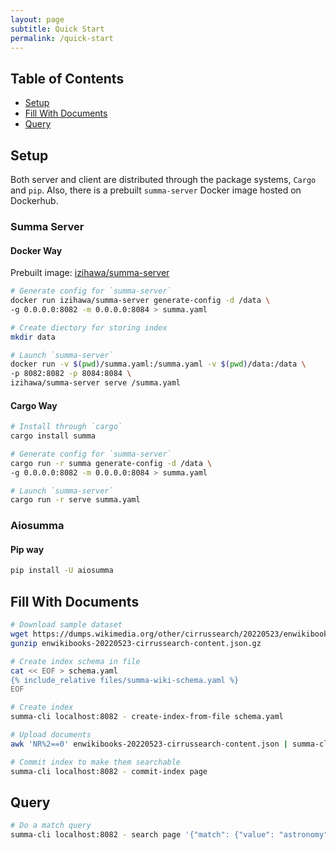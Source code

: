 ```yaml
---
layout: page
subtitle: Quick Start
permalink: /quick-start
---
```

## Table of Contents
- [Setup](#setup)
- [Fill With Documents](#fill)
- [Query](#query)

## Setup <a name="setup"></a>
Both server and client are distributed through the package systems, `Cargo` and `pip`.
Also, there is a prebuilt `summa-server` Docker image hosted on Dockerhub.

### Summa Server
#### Docker Way
Prebuilt image: [izihawa/summa-server](https://hub.docker.com/repository/docker/izihawa/summa-server)

```bash
# Generate config for `summa-server`
docker run izihawa/summa-server generate-config -d /data \
-g 0.0.0.0:8082 -m 0.0.0.0:8084 > summa.yaml

# Create diectory for storing index
mkdir data

# Launch `summa-server`
docker run -v $(pwd)/summa.yaml:/summa.yaml -v $(pwd)/data:/data \
-p 8082:8082 -p 8084:8084 \
izihawa/summa-server serve /summa.yaml
```

#### Cargo Way
```bash
# Install through `cargo`
cargo install summa

# Generate config for `summa-server`
cargo run -r summa generate-config -d /data \
-g 0.0.0.0:8082 -m 0.0.0.0:8084 > summa.yaml

# Launch `summa-server`
cargo run -r serve summa.yaml
```

### Aiosumma

#### Pip way
```bash 
pip install -U aiosumma
```

## Fill With Documents <a name="fill"></a>
```bash
# Download sample dataset
wget https://dumps.wikimedia.org/other/cirrussearch/20220523/enwikibooks-20220523-cirrussearch-content.json.gz
gunzip enwikibooks-20220523-cirrussearch-content.json.gz

# Create index schema in file
cat << EOF > schema.yaml
{% include_relative files/summa-wiki-schema.yaml %}
EOF

# Create index
summa-cli localhost:8082 - create-index-from-file schema.yaml

# Upload documents
awk 'NR%2==0' enwikibooks-20220523-cirrussearch-content.json | summa-cli localhost:8082 - index-document-stream page

# Commit index to make them searchable
summa-cli localhost:8082 - commit-index page
```
## Query <a name="query"></a>
```bash
# Do a match query
summa-cli localhost:8082 - search page '{"match": {"value": "astronomy"}}' '[{"top_docs": {"limit": 10}}, {"count": {}}]'
```